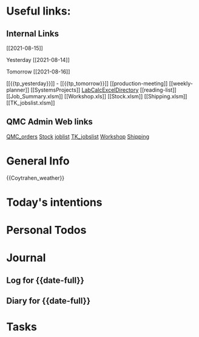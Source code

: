 # Useful links:


## Internal Links

[[2021-08-15]]

Yesterday [[2021-08-14]]

Tomorrow [[2021-08-16]]


[[{{tp_yesterday}}]] - [[{{tp_tomorrow}}]]
[[production-meeting]]
[[weekly-planner]]
[[SystemsProjects]]
[LabCalcExcelDirectory](file:///D:/MEGA/terminal/LabCalculations/)
[[reading-list]]
[[Job_Summary.xlsm]]
[[Workshop.xls]]
[[Stock.xlsm]]
[[Shipping.xlsm]]
[[TK_jobslist.xlsm]]

## QMC Admin Web links

[QMC\_orders](https://www.dropbox.com/scl/fi/o674wx2wdoeo81g3cg0pm/QMC_orders.xlsm?cloud_editor=excel&dl=0)
[Stock](https://www.dropbox.com/scl/fi/w20c8bpsjfwzzr7gjnnri/Stock.xlsm?cloud_editor=excel&dl=0)
[joblist](https://www.dropbox.com/scl/fi/6lxbg8x0fb0b4odekj8u3/joblist.xls?cloud_editor=excel&dl=0)
[TK\_jobslist](https://www.dropbox.com/scl/fi/f27ptqro2cu9p9po9nqty/TK_jobslist.xlsm?cloud_editor=excel&dl=0)
[Workshop](https://www.dropbox.com/scl/fi/179ys17jb5uofer9b5wow/Workshop.xls?cloud_editor=excel&dl=0)
[Shipping](https://www.dropbox.com/scl/fi/9mvmib7om9r2ca8et1cu2/Shipping.xlsm?cloud_editor=excel&dl=0)

# General Info

{{Coytrahen_weather}}

# Today's intentions

# Personal Todos

# Journal

## Log for {{date-full}}

## Diary for {{date-full}}

# Tasks


```tasks
```